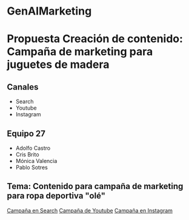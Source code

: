 # GenAIMarketing


# Propuesta Creación de contenido: Campaña de marketing para juguetes de madera
## Canales
- Search
- Youtube
- Instagram 

## Equipo 27
- Adolfo Castro
- Cris Brito
- Mónica Valencia
- Pablo Sotres


## Tema: Contenido para campaña de marketing para ropa deportiva "olé"

[Campaña en Search](search.md)
[Campaña de Youtube](youtube.md)
[Campaña en Instagram](instagram.md)
